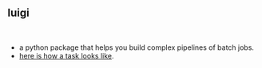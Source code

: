 ## luigi

<br>

* a python package that helps you build complex pipelines of batch jobs.
* [here is how a task looks like](https://luigi.readthedocs.io/en/stable/tasks.html).
